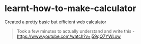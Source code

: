# learnt-how-to-make-calculator
Created a pretty basic but efficient web calculator 

> Took a few minutes to actually understand and write this
-https://www.youtube.com/watch?v=j59qQ7YWLxw
